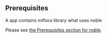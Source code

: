 
## Prerequisites
A app contains miflora library what uses noble

Please see [the Prerequisites section for noble](https://github.com/abandonware/noble#prerequisites).